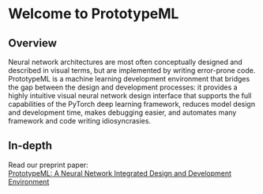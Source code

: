 # Welcome to PrototypeML

## Overview

Neural network architectures are most often conceptually designed and described
in visual terms, but are implemented by writing error-prone code. PrototypeML is
a machine learning development environment that bridges the gap between
the design and development processes: it provides a highly intuitive visual neural
network design interface that supports the full capabilities of the
PyTorch deep learning framework, reduces model design and development time,
makes debugging easier, and automates many framework and code writing idiosyncrasies.

## In-depth

Read our preprint paper:<br>
     [PrototypeML: A Neural Network Integrated Design and Development Environment](https://arxiv.org/abs/2007.01097)
